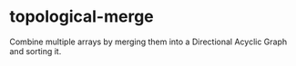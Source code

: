 # topological-merge

Combine multiple arrays by merging them into a Directional Acyclic Graph and sorting it.
